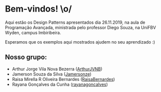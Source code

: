 # Bem-vindos! \o/
Aqui estão os Design Patterns apresentados dia 26.11.2019, na aula de Programação Avançada, ministrada pelo professor Diego Souza, na UniFBV Wyden, campus Imbiribeira.

Esperamos que os exemplos aqui mostrados ajudem no seu aprendizado :)


## Nosso grupo:
  - Arthur Jorge Vila Nova Bezerra ([ArthurJVNB](github.com/ArthurJVNB))
  - Jamerson Souza da Silva ([Jamersonze](github.com/Jamersonze))
  - Raisa Mirella R Oliveira Bernardes ([RaisaBernardes](github.com/RaisaBernardes))
  - Rayana Gonçalves da Cunha ([rayanagoncalves](github.com/rayanagoncalves))
